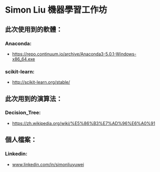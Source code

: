 # Simon Liu 機器學習工作坊

## 此次使用到的軟體：
### Anaconda:
- https://repo.continuum.io/archive/Anaconda3-5.0.1-Windows-x86_64.exe

### scikit-learn:
- http://scikit-learn.org/stable/

## 此次用到的演算法：

### Decision_Tree:
- https://zh.wikipedia.org/wiki/%E5%86%B3%E7%AD%96%E6%A0%91

## 個人檔案：
### Linkedin: 
- www.linkedin.com/in/simonliuyuwei
